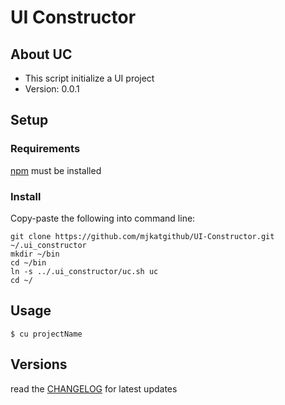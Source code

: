 # UI Constructor
## About UC
* This script initialize a UI project
* Version: 0.0.1

## Setup
### Requirements
[npm](https://www.npmjs.com/) must be installed
### Install
Copy-paste the following into command line:
```
git clone https://github.com/mjkatgithub/UI-Constructor.git ~/.ui_constructor
mkdir ~/bin
cd ~/bin
ln -s ../.ui_constructor/uc.sh uc
cd ~/
```

## Usage
```
$ cu projectName
```

## Versions
read the [CHANGELOG](./CHANGELOG.md) for latest updates
